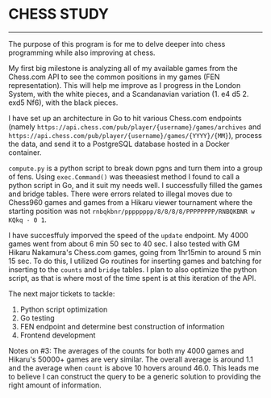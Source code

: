
# CHESS STUDY

---

The purpose of this program is for me to delve deeper into chess programming while also improving at chess.

My first big milestone is analyzing all of my available games from the Chess.com API to see the common positions 
in my games (FEN representation). This will help me improve as I progress in the London System, with the white pieces,
and a Scandanavian variation (1. e4 d5 2. exd5 Nf6), with the black pieces. 

I have set up an architecture in Go to hit various Chess.com endpoints (namely `https://api.chess.com/pub/player/{username}/games/archives`
and `https://api.chess.com/pub/player/{username}/games/{YYYY}/{MM}`), process the data, and send it to a PostgreSQL database hosted in a Docker 
container.

`compute.py` is a python script to break down pgns and turn them into a group of fens. Using `exec.Command()` was theeasiest method I found to call a 
python script in Go, and it suit my needs well. I successfully filled the games and bridge tables. There were errors related to illegal moves 
due to Chess960 games and games from a Hikaru viewer tournament where the starting position was not `rnbqkbnr/pppppppp/8/8/8/8/PPPPPPPP/RNBQKBNR w KQkq - 0 1`.

I have succesffuly imporved the speed of the `update` endpoint. My 4000 games went from about 6 min 50 sec to 40 sec. I also tested with GM Hikaru Nakamura's Chess.com
games, going from 1hr15min to around 5 min 15 sec. To do this, I utilized Go routines for inserting games and batching for inserting to the `counts` and `bridge` tables.
I plan to also optimize the python script, as that is where most of the time spent is at this iteration of the API.

The next major tickets to tackle:
1. Python script optimization
2. Go testing
3. FEN endpoint and determine best construction of information
4. Frontend development

Notes on #3:
    The averages of the counts for both my 4000 games and Hikaru's 50000+ games are very similar. The overall average is around 1.1 and the average
    when `count` is above 10 hovers around 46.0. This leads me to believe I can construct the query to be a generic solution to providing the right
    amount of information.
